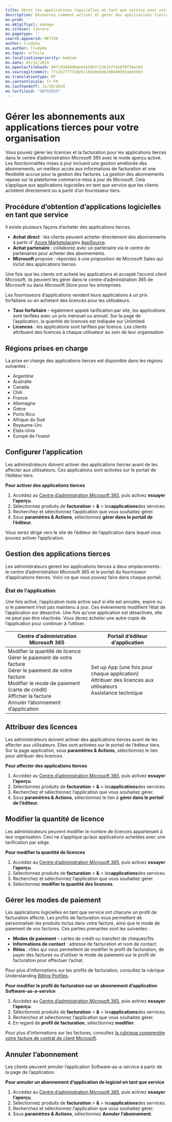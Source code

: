 ```yaml
---
title: Gérer les applications logicielles en tant que service pour votre organisation
description: Découvrez comment activer et gérer des applications tierces dans le centre d’administration Microsoft 365
ms.prod: ''
ms.mktglfcycl: manage
ms.sitesec: library
ms.pagetype: ''
search.appverid: MET150
author: trudyha
ms.author: TrudyHa
ms.topic: article
ms.localizationpriority: medium
ms.date: 05/31/2019
ms.openlocfilehash: 047c93dd6dbeeb1e55bfc22b337f42870f34e104
ms.sourcegitcommit: 7713e777731025c165e9e936198609503ade5665
ms.translationtype: MT
ms.contentlocale: fr-FR
ms.lasthandoff: 11/20/2019
ms.locfileid: "38753553"
---
```

# <a name="manage-third-party-app-subscriptions-for-your-organization"></a>Gérer les abonnements aux applications tierces pour votre organisation

Vous pouvez gérer les licences et la facturation pour les applications tierces dans le centre d’administration Microsoft 365 avec le mode aperçu activé. Les fonctionnalités mises à jour incluent une gestion améliorée des abonnements, un meilleur accès aux informations de facturation et une flexibilité accrue pour la gestion des factures. La gestion des abonnements repose sur la plateforme commerce mise à jour de Microsoft. Cela s’applique aux applications logicielles en tant que service que les clients achètent directement ou à partir d’un fournisseur tiers.

## <a name="how-to-get-software-as-a-service-apps"></a>Procédure d’obtention d’applications logicielles en tant que service
Il existe plusieurs façons d’acheter des applications tierces.
- **Achat direct** : les clients peuvent acheter directement des abonnements à partir d' [Azure Marketplace](https://azuremarketplace.microsoft.com/marketplace/)ou [AppSource](https://www.appsource.com/). 
- **Achat partenaire** : collaborez avec un partenaire via le centre de partenaires pour acheter des abonnements. 
- **Microsoft** propose : répondez à une proposition de Microsoft Sales qui inclut des applications tierces. 

Une fois que les clients ont acheté les applications et accepté l’accord client Microsoft, ils peuvent les gérer dans le centre d’administration 365 de Microsoft ou dans Microsoft Store pour les entreprises.

Les fournisseurs d’applications vendent leurs applications à un prix forfaitaire ou en achetant des licences pour les utilisateurs. 
- **Taux forfaitaire** – également appelé tarification par site, les applications sont tarifées avec un prix mensuel ou annuel. Sur la page de l’application, la quantité de licences est indiquée sur Unlimited. 
- **Licences** : les applications sont tarifées par licence. Les clients attribuent des licences à chaque utilisateur au sein de leur organisation

## <a name="supported-regions"></a>Régions prises en charge
La prise en charge des applications tierces est disponible dans les régions suivantes :
- Argentine
- Australie
- Canada
- Chili
- France
- Allemagne
- Grèce
- Porto Rico
- Afrique du Sud
- Royaume-Uni
- États-Unis
- Europe de l’ouest

## <a name="set-up-app"></a>Configurer l’application
Les administrateurs doivent activer des applications tierces avant de les affecter aux utilisateurs. Ces applications sont activées sur le portail de l’éditeur tiers. 

**Pour activer des applications tierces**
1. Accédez au [Centre d’administration Microsoft 365](https://go.microsoft.com/fwlink/p/?linkid=837890), puis activez **essayer l’aperçu**.
2. Sélectionnez produits de **facturation** > **&** > les**applications**des services.
3. Recherchez et sélectionnez l’application que vous souhaitez gérer. 
4. Sous **paramètres & Actions**, sélectionnez **gérer dans le portail de l’éditeur**. 

Vous serez dirigé vers le site de l’éditeur de l’application dans lequel vous pouvez activer l’application. 

## <a name="managing-third-party-apps"></a>Gestion des applications tierces
Les administrateurs gèrent les applications tierces à deux emplacements : le centre d’administration Microsoft 365 et le portail du fournisseur d’applications tierces. Voici ce que vous pouvez faire dans chaque portail.

### <a name="app-status"></a>État de l’application
Une fois activé, l’application reste active sauf si elle est annulée, expire ou si le paiement n’est pas maintenu à jour. Ces événements modifient l’état de l’application sur désactivé. Une fois qu’une application est désactivée, elle ne peut pas être réactivée. Vous devez acheter une autre copie de l’application pour continuer à l’utiliser.

| Centre d’administration Microsoft 365 | Portail d’éditeur d’application |
| --- | --- |
| Modifier la quantité de licence <br> Gérer le paiement de votre facture <br> Gérer le paiement de votre facture <br> Modifier le mode de paiement (carte de crédit) <br> Afficher la facture <br> Annuler l’abonnement d’application | Set up App (une fois pour chaque application) <br> Attribuer des licences aux utilisateurs <br> Assistance technique |

## <a name="assign-licenses"></a>Attribuer des licences
Les administrateurs doivent activer des applications tierces avant de les affecter aux utilisateurs. Elles sont activées sur le portail de l’éditeur tiers. Sur la page application, sous **paramètres & Actions**, sélectionnez le lien pour attribuer des licences.

**Pour affecter des applications tierces**

1. Accédez au [Centre d’administration Microsoft 365](https://go.microsoft.com/fwlink/p/?linkid=837890), puis activez **essayer l’aperçu**.
2. Sélectionnez produits de **facturation** > **&** > les**applications**des services.
3. Recherchez et sélectionnez l’application que vous souhaitez gérer. 
4. Sous **paramètres & Actions**, sélectionnez le lien à **gérer dans le portail de l’éditeur**. 
 
## <a name="change-license-quantity"></a>Modifier la quantité de licence
Les administrateurs peuvent modifier le nombre de licences appartenant à leur organisation. Ceci ne s’applique qu’aux applications achetées avec une tarification par siège.

**Pour modifier la quantité de licences**

1. Accédez au [Centre d’administration Microsoft 365](https://go.microsoft.com/fwlink/p/?linkid=837890), puis activez **essayer l’aperçu**.
2. Sélectionnez produits de **facturation** > **&** > les**applications**des services.
3. Recherchez et sélectionnez l’application que vous souhaitez gérer. 
4. Sélectionnez **modifier la quantité des licences**. 

## <a name="manage-payment-methods"></a>Gérer les modes de paiement
Les applications logicielles en tant que service ont chacune un profil de facturation affecté. Les profils de facturation vous permettent de personnaliser les produits inclus dans votre facture, ainsi que le mode de paiement de vos factures. Ces parties prenantes sont les suivantes :

- **Modes de paiement** – cartes de crédit ou transfert de chèques/fils
- **Informations de contact** : adresse de facturation et nom de contact
- **Rôles** : rôles qui vous permettent de modifier le profil de facturation, de payer des factures ou d’utiliser le mode de paiement sur le profil de facturation pour effectuer l’achat. 

Pour plus d’informations sur les profils de facturation, consultez la rubrique Understanding [Billing Profiles](https://docs.microsoft.com/microsoft-store/billing-profile). 

**Pour modifier le profil de facturation sur un abonnement d’application Software-as-a-service**

1. Accédez au [Centre d’administration Microsoft 365](https://go.microsoft.com/fwlink/p/?linkid=837890), puis activez **essayer l’aperçu**.
2. Sélectionnez produits de **facturation** > **&** > les**applications**des services.
3. Recherchez et sélectionnez l’application que vous souhaitez gérer. 
4. En regard de **profil de facturation**, sélectionnez **modifier**.

Pour plus d’informations sur les factures, consultez [la rubrique comprendre votre facture de contrat de client Microsoft](https://docs.microsoft.com/microsoft-store/billing-understand-your-invoice-msfb).

## <a name="cancel-subscription"></a>Annuler l’abonnement
Les clients peuvent annuler l’application Software-as-a-service à partir de la page de l’application. 

**Pour annuler un abonnement d’application de logiciel en tant que service**

1. Accédez au [Centre d’administration Microsoft 365](https://go.microsoft.com/fwlink/p/?linkid=837890), puis activez **essayer l’aperçu**.
2. Sélectionnez produits de **facturation** > **&** > les**applications**des services.
3. Recherchez et sélectionnez l’application que vous souhaitez gérer. 
4. Sous **paramètres & Actions**, sélectionnez **Annuler l’abonnement**.